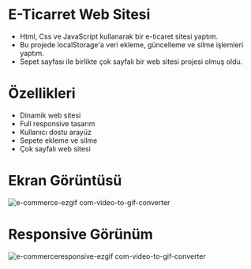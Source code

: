# E-Ticarret Web Sitesi
- Html, Css ve JavaScript kullanarak bir e-ticaret sitesi yaptım.
- Bu projede localStorage'a veri ekleme, güncelleme ve silme işlemleri yaptım.
- Sepet sayfası ile birlikte çok sayfalı bir web sitesi projesi olmuş oldu.

# Özellikleri
- Dinamik web sitesi
- Full responsive tasarım
- Kullanıcı dostu arayüz
- Sepete ekleme ve silme
- Çok sayfalı web sitesi

# Ekran Görüntüsü

![e-commerce-ezgif com-video-to-gif-converter](https://github.com/user-attachments/assets/d41d43a7-5875-46bb-a906-98aa2905f22b)

# Responsive Görünüm

![e-commerceresponsive-ezgif com-video-to-gif-converter](https://github.com/user-attachments/assets/f02d14b6-2741-46d8-b8d7-789e7f7daa31)
